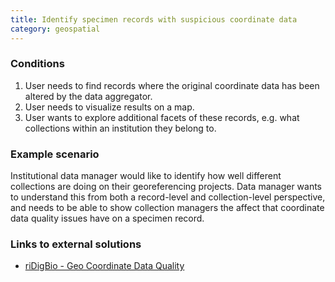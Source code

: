 ```yaml
---
title: Identify specimen records with suspicious coordinate data
category: geospatial
---
```


### Conditions

1. User needs to find records where the original coordinate data has been altered by the data aggregator.
1. User needs to visualize results on a map.
1. User wants to explore additional facets of these records, e.g. what collections within an institution they belong to.

### Example scenario

Institutional data manager would like to identify how well different collections are doing on their georeferencing projects. Data manager wants to understand this from both a record-level and collection-level perspective, and needs to be able to show collection managers the affect that coordinate data quality issues have on a specimen record.

### Links to external solutions
- [riDigBio - Geo Coordinate Data Quality](https://github.com/ekrimmel/idigbio-api-dq-geo)
